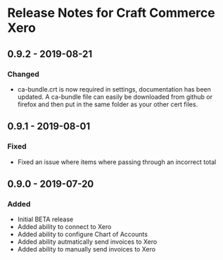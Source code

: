 # Release Notes for Craft Commerce Xero

## 0.9.2 - 2019-08-21
### Changed
- ca-bundle.crt is now required in settings, documentation has been updated. A ca-bundle file can easily be downloaded from github or firefox and then put in the same folder as your other cert files.

## 0.9.1 - 2019-08-01
### Fixed
- Fixed an issue where items where passing through an incorrect total

## 0.9.0 - 2019-07-20
### Added
- Initial BETA release
- Added ability to connect to Xero
- Added ability to configure Chart of Accounts
- Added ability autmatically send invoices to Xero
- Added ability to manually send invoices to Xero
